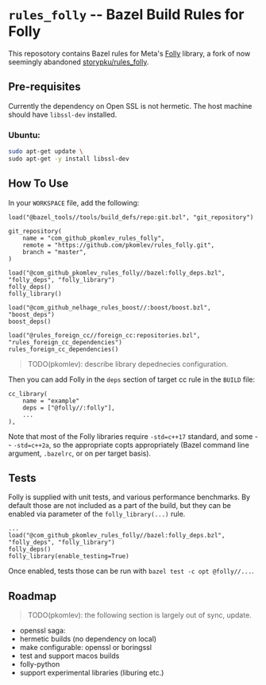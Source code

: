 # `rules_folly` -- Bazel Build Rules for Folly

This reposotory contains Bazel rules for Meta's [Folly](https://github.com/facebook/folly) library, a fork of now seemingly abandoned [storypku/rules_folly](https://github.com/storypku/rules_folly). 

## Pre-requisites
Currently the dependency on Open SSL is not hermetic. The host machine should have `libssl-dev` installed.

### Ubuntu:

```bash
sudo apt-get update \
sudo apt-get -y install libssl-dev
```

## How To Use

In your `WORKSPACE` file, add the following:

```
load("@bazel_tools//tools/build_defs/repo:git.bzl", "git_repository")

git_repository(
    name = "com_github_pkomlev_rules_folly",
    remote = "https://github.com/pkomlev/rules_folly.git",
    branch = "master",
)

load("@com_github_pkomlev_rules_folly//bazel:folly_deps.bzl", "folly_deps", "folly_library")
folly_deps()
folly_library()

load("@com_github_nelhage_rules_boost//:boost/boost.bzl", "boost_deps")
boost_deps()

load("@rules_foreign_cc//foreign_cc:repositories.bzl", "rules_foreign_cc_dependencies")
rules_foreign_cc_dependencies()
```

> TODO(pkomlev): describe library depednecies configuration.

Then you can add Folly in the `deps` section of target cc rule in the `BUILD` file:

```
cc_library(
    name = "example"
    deps = ["@folly//:folly"],
    ...
),
```

Note that most of the Folly libraries require `-std=c++17` standard, and some -- `-std=c++2a`, so the appropriate copts appropriately (Bazel command line argument, `.bazelrc`, or on per target basis).

## Tests
Folly is supplied with unit tests, and various performance benchmarks. By default those are not included as a part of the build, but they can be enabled via parameter of the `folly_library(...)` rule.

```
...
load("@com_github_pkomlev_rules_folly//bazel:folly_deps.bzl", "folly_deps", "folly_library")
folly_deps()
folly_library(enable_testing=True)
```

Once enabled, tests those can be run with `bazel test -c opt @folly//...`.

## Roadmap

> TODO(pkomlev): the following section is largely out of sync, update.

- openssl saga:
 - hermetic builds (no dependency on local)
 - make configurable: openssl or boringssl
- test and support macos builds
- folly-python
- support experimental libraries (liburing etc.)
